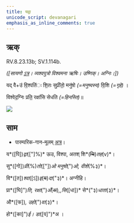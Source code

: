 ```yaml
---
title: यद्वा  
unicode_script: devanagari  
emphasis_as_inline_comments: true
---   
```


## ऋक्

RV.8.23.13b; SV.1.114b.

*([सायणो [ऽत्र](https://archive.org/stream/RgVedaWithSayanasCommentaryPart3/rv_sayanabhasya_part3#page/n755/mode/1up&sa=D&ust=1542425956346000)। व्यश्वपुत्रो विश्वमना ऋषिः। उष्णिक्। अग्निः।])*

यद् वै+उ॑ वि॒श्पति॑ः शि॒तः सुप्री॑तो॒ मनु॑षो *(=मनुष्यस्य)* वि॒शि *(=गृहे)* ।

विश्वेद॒ग्निः प्रति॒ रक्षां॑सि सेधति *(=हिनस्ति)*॥

![](../../images/enemies-dead-in-soot-agni-giving-wealth-to-yajamAna.jpg)


## साम

- पारम्परिक-गान-मूलम् [अत्र](https://sanskritdocuments.org/sites/pssramanujaswamy/VIVAAHA%20UPANAYANA%20SAAMAANI.pdf&sa=D&ust=1542425956346000)।
<div class="audioEmbed"  caption="रामानुजार्यः 1974 " src="https://archive
.org/download/jaiminIya-sAma-gAna-paravastu-tradition-rAmAnuja/yadvA.mp3"></div>
<div class="audioEmbed"  caption="गोपालार्यः 2015  " src="https://archive
.org/download/jaiminIya-sAma-gAna-paravastu-tradition-gopAla-2015/yadvA.mp3"></div>
<div class="audioEmbed"  caption="गोपालपवनयोर् अनुवचनम् 2015 1x" src="https://archive
.org/download/jaiminIya-sAma-gAna-paravastu-tradition-anuvachanam-gopAla-pavana-2015/yadvA.mp3"></div>
<div class="audioEmbed"  caption="गोपालपवनयोर् अनुवचनम् 2015 1.5x" src="https://archive
.org/download/jaiminIya-sAma-gAna-paravastu-tradition-anuvachanam-gopAla-pavana-2015-150p-speed/yadvA.mp3"></div>

य*([पि])*द्वा*(["]%)* ऊउ, विश्पा, अतश् शि*(~~चि~~)*तह*(v)*।

सु*([गो])*प्री*(%)*तो*(["])*ओ मनुषो*(")*ओ, वीशे*(%३)*।

वि*([त])*श्वा*([ऽ])*इ*(~~य~~)*दा*("३)*। अग्नीहि।

प्रा*([घि]")*ति, रक्षा*(")*अँ*(~~अ~~)*,,सि*([धा])* से*("३)*धाता*(३)*।

औ*([फ])*, उहो*(")*वा*(३)*।

हो*([का]")*ई। डा*([प]")*अ ।